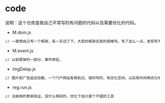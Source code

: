 code
====

说明：这个仓库是我自己平常写的有问题的代码以及需要优化的代码。

- M.dom.js
```html
// 一直想自己写一个框架，有一天试了下，大型的框架还真的很难写。写了这么一点，发现写不下去了，沉淀不够啊。
```
- M.event.js
```html
// 以前框架的一部分，事件绑定。
```
- imgDelay.js
```html
// 图片和广告延迟加载，一个门户网站有用到过，临时写的，有优化空间，以后有时间再优化吧。
```
- reg.run.js
```html
// 注册用的表单验证，没什么特别的，优化下估计是个不错的工具
```